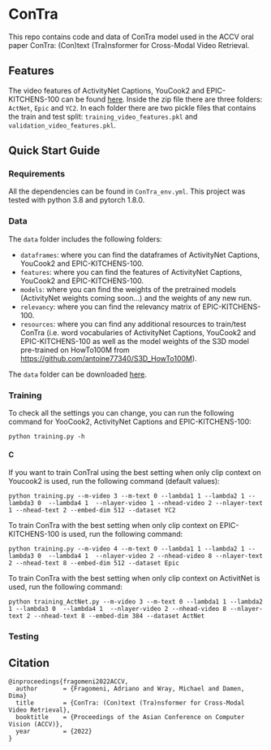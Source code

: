 # ConTra
This repo contains code and data of ConTra model used in the ACCV oral paper ConTra: (Con)text (Tra)nsformer for Cross-Modal Video Retrieval.

## Features
The video features of ActivityNet Captions, YouCook2 and EPIC-KITCHENS-100 can be found [here](https://www.dropbox.com/sh/kn9lp7icfzax48d/AADJFDy5l7LqdRzobtv1cXmKa?dl=0).
Inside the zip file there are three folders: `ActNet`, `Epic` and `YC2`. In each folder there are two pickle files that contains the train and test split: `training_video_features.pkl` and `validation_video_features.pkl`.

## Quick Start Guide
### Requirements
All the dependencies can be found in `ConTra_env.yml`. This project was tested with python 3.8 and pytorch 1.8.0.
### Data
The `data` folder includes the following folders:
* `dataframes`: where you can find the dataframes of ActivityNet Captions, YouCook2 and EPIC-KITCHENS-100.
* `features`: where you can find the features of ActivityNet Captions, YouCook2 and EPIC-KITCHENS-100.
* `models`: where you can find the weights of the pretrained models (ActivityNet weights coming soon...) and the weights of any new run.
* `relevancy`: where you can find the relevancy matrix of EPIC-KITCHENS-100.
* `resources`: where you can find any additional resources to train/test ConTra (i.e. word vocabularies of ActivityNet Captions, YouCook2 and EPIC-KITCHENS-100 as well as the model weights of the S3D model pre-trained on HowTo100M from https://github.com/antoine77340/S3D_HowTo100M).

The `data` folder can be downloaded [here](https://www.dropbox.com/sh/s5mc08xzjo0rxk6/AABofOeByCnFL9w3CLmC6DLFa?dl=0).
### Training

To check all the settings you can change, you can run the following command for YooCook2, ActivityNet Captions and EPIC-KITCHENS-100:
```
python training.py -h
```

#### C
If you want to train ConTral using the best setting when only clip context on Youcook2 is used, run the following command (default values):
```
python training.py --m-video 3 --m-text 0 --lambda1 1 --lambda2 1 --lambda3 0  --lambda4 1  --nlayer-video 1 --nhead-video 2 --nlayer-text 1 --nhead-text 2 --embed-dim 512 --dataset YC2
```

To train ConTra with the best setting when only clip context on EPIC-KITCHENS-100 is used, run the following command:
```
python training.py --m-video 4 --m-text 0 --lambda1 1 --lambda2 1 --lambda3 0  --lambda4 1  --nlayer-video 2 --nhead-video 8 --nlayer-text 2 --nhead-text 8 --embed-dim 512 --dataset Epic
```

To train ConTra with the best setting when only clip context on ActivitNet is used, run the following command:
```
python training_ActNet.py --m-video 3 --m-text 0 --lambda1 1 --lambda2 1 --lambda3 0  --lambda4 1  --nlayer-video 2 --nhead-video 8 --nlayer-text 2 --nhead-text 8 --embed-dim 384 --dataset ActNet
```

### Testing


## Citation
```
@inproceedings{fragomeni2022ACCV,
  author       = {Fragomeni, Adriano and Wray, Michael and Damen, Dima}
  title        = {ConTra: (Con)text (Tra)nsformer for Cross-Modal Video Retrieval},
  booktitle    = {Proceedings of the Asian Conference on Computer Vision (ACCV)},
  year         = {2022}
}
```
